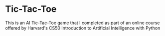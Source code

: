 # Tic-Tac-Toe
This is an AI Tic-Tac-Toe game that I completed as part of an online course offered by Harvard's CS50 Introduction to Artificial Intelligence with Python

